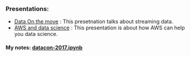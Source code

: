 ### Presentations:
* [Data On the move](https://www.slideshare.net/vandaljoe/data-on-the-move-datacon-dc) : This presetnation talks about streaming data.
* [AWS and data science](http://jflasher-public.s3.amazonaws.com/20171003-datacon.pptx) : This presentation is about how AWS can help you data science. 


#### My notes: [datacon-2017.ipynb](datacon-2017.ipynb)
